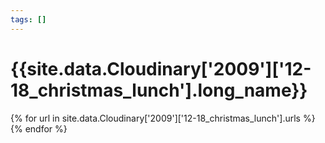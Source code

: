 ```yaml
---
tags: []
---
```

<div itemscope itemtype="http://schema.org/Photograph">
  <h1>{{site.data.Cloudinary['2009']['12-18_christmas_lunch'].long_name}}</h1>
  {% for url in site.data.Cloudinary['2009']['12-18_christmas_lunch'].urls %}
    <a itemprop="image" class="swipebox" title="" href="{{ site.cloudinary.baseurl }}/{{ url }}">
      <img alt="" itemprop="thumbnailUrl" src="{{ site.cloudinary.baseurl }}/h_150/{{ url }}" />
      <meta itemprop="isFamilyFriendly" content="true" />
    </a>
  {% endfor %}
</div>
